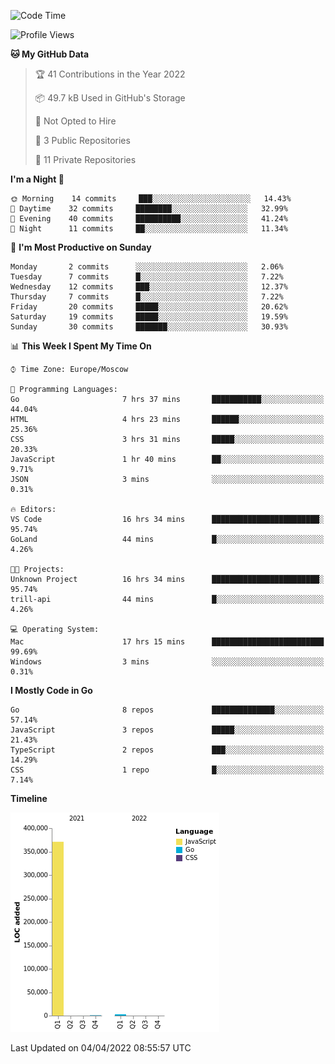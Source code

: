 <!--START_SECTION:waka-->
![Code Time](http://img.shields.io/badge/Code%20Time-246%20hrs%2026%20mins-blue)

![Profile Views](http://img.shields.io/badge/Profile%20Views-0-blue)

**🐱 My GitHub Data** 

> 🏆 41 Contributions in the Year 2022
 > 
> 📦 49.7 kB Used in GitHub's Storage 
 > 
> 🚫 Not Opted to Hire
 > 
> 📜 3 Public Repositories 
 > 
> 🔑 11 Private Repositories  
 > 
**I'm a Night 🦉** 

```text
🌞 Morning    14 commits     ███░░░░░░░░░░░░░░░░░░░░░░   14.43% 
🌆 Daytime    32 commits     ████████░░░░░░░░░░░░░░░░░   32.99% 
🌃 Evening    40 commits     ██████████░░░░░░░░░░░░░░░   41.24% 
🌙 Night      11 commits     ██░░░░░░░░░░░░░░░░░░░░░░░   11.34%

```
📅 **I'm Most Productive on Sunday** 

```text
Monday       2 commits      ░░░░░░░░░░░░░░░░░░░░░░░░░   2.06% 
Tuesday      7 commits      █░░░░░░░░░░░░░░░░░░░░░░░░   7.22% 
Wednesday    12 commits     ███░░░░░░░░░░░░░░░░░░░░░░   12.37% 
Thursday     7 commits      █░░░░░░░░░░░░░░░░░░░░░░░░   7.22% 
Friday       20 commits     █████░░░░░░░░░░░░░░░░░░░░   20.62% 
Saturday     19 commits     █████░░░░░░░░░░░░░░░░░░░░   19.59% 
Sunday       30 commits     ███████░░░░░░░░░░░░░░░░░░   30.93%

```


📊 **This Week I Spent My Time On** 

```text
⌚︎ Time Zone: Europe/Moscow

💬 Programming Languages: 
Go                       7 hrs 37 mins       ███████████░░░░░░░░░░░░░░   44.04% 
HTML                     4 hrs 23 mins       ██████░░░░░░░░░░░░░░░░░░░   25.36% 
CSS                      3 hrs 31 mins       █████░░░░░░░░░░░░░░░░░░░░   20.33% 
JavaScript               1 hr 40 mins        ██░░░░░░░░░░░░░░░░░░░░░░░   9.71% 
JSON                     3 mins              ░░░░░░░░░░░░░░░░░░░░░░░░░   0.31%

🔥 Editors: 
VS Code                  16 hrs 34 mins      ████████████████████████░   95.74% 
GoLand                   44 mins             █░░░░░░░░░░░░░░░░░░░░░░░░   4.26%

🐱‍💻 Projects: 
Unknown Project          16 hrs 34 mins      ████████████████████████░   95.74% 
trill-api                44 mins             █░░░░░░░░░░░░░░░░░░░░░░░░   4.26%

💻 Operating System: 
Mac                      17 hrs 15 mins      █████████████████████████   99.69% 
Windows                  3 mins              ░░░░░░░░░░░░░░░░░░░░░░░░░   0.31%

```

**I Mostly Code in Go** 

```text
Go                       8 repos             ██████████████░░░░░░░░░░░   57.14% 
JavaScript               3 repos             █████░░░░░░░░░░░░░░░░░░░░   21.43% 
TypeScript               2 repos             ███░░░░░░░░░░░░░░░░░░░░░░   14.29% 
CSS                      1 repo              █░░░░░░░░░░░░░░░░░░░░░░░░   7.14%

```


**Timeline**

![Chart not found](https://raw.githubusercontent.com/jeezft/jeezft/main/charts/bar_graph.png) 


 Last Updated on 04/04/2022 08:55:57 UTC
<!--END_SECTION:waka-->
